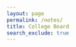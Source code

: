 ```yaml
---
layout: page
permalink: /notes/
title: College Board
search_exclude: true
---
```



[^1]:a blogging platform that natively supports Jupyter notebooks in addition to other formats.
